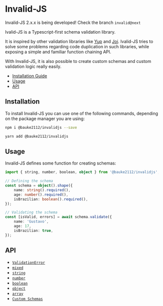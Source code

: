 # Invalid-JS

Invalid-JS 2.x.x is being developed! Check the branch `invalid@next`

Ivalid-JS is a Typescript-first schema validation library.

It is inspired by other validation libraries like [Yup](https://github.com/jquense/yup#readme) and [Joi](https://github.com/sideway/joi#readme). Ivalid-JS tries to solve some problems regarding code duplication in such libraries, while exposing a simple and familiar function chaining API.

With Invalid-JS, it is also possible to create custom schemas and custom validation logic really easily.

* [Installation Guide](#installation)
* [Usage](#usage)
* [API](#api)

## Installation
To install Invalid-JS you can use one of the following commands, depending on the package manager you are using:

```bash
npm i @bauke2112/invalidjs --save
```

```bash
yarn add @bauke2112/invalidjs
```

## Usage

Invalid-JS defines some function for creating schemas:

```ts
import { string, number, boolean, object } from '@bauke2112/invalidjs';

// Defining the schema
const schema = object().shape({
	name: string().required(),
	age: number().required(),
	isBrazilian: boolean().required(),
});

// Validating the schema
const [isValid, errors] = await schema.validate({
	name: 'Gustavo',
	age: 17,
	isBrazilian: true,
});
```

## API

 - [`ValidationError`](https://github.com/kimon0202/invalid/blob/master/.github/docs/ValidationError.md)
 - [`mixed`](https://github.com/kimon0202/invalid/blob/master/.github/docs/Mixed.md)
 - [`string`](https://github.com/kimon0202/invalid/blob/master/.github/docs/String.md)
 - [`number`](https://github.com/kimon0202/invalid/blob/master/.github/docs/Number.md)
 - [`boolean`](https://github.com/kimon0202/invalid/blob/master/.github/docs/Boolean.md)
 - [`object`](https://github.com/kimon0202/invalid/blob/master/.github/docs/Object.md)
 - [`array`](https://github.com/kimon0202/invalid/blob/master/.github/docs/Array.md)
 - [`Custom Schemas`](https://github.com/kimon0202/blob/master/.github/docs/CustomSchema.md)
<!---
  Add guides for creatingc custom schemas.
->
